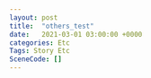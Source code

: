 ```yaml
---
layout: post
title:  "others_test"
date:   2021-03-01 03:00:00 +0000
categories: Etc
Tags: Story Etc
SceneCode: []
---
```

